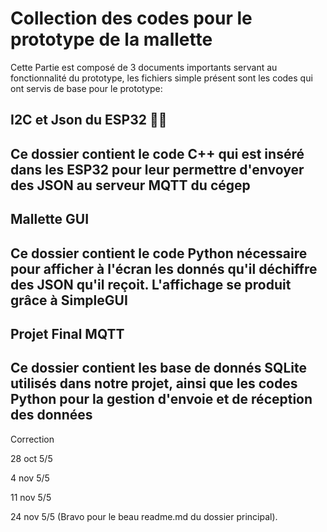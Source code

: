 # Collection des codes pour le prototype de la mallette 

Cette Partie est composé de 3 documents importants servant au fonctionnalité du prototype, les fichiers simple présent sont les codes qui ont servis de base pour le prototype:

## I2C et Json du ESP32 🚀🌙
 Ce dossier contient le code C++ qui est inséré dans les ESP32 pour leur permettre d'envoyer des JSON au serveur MQTT du cégep
 ---

## Mallette GUI 
  Ce dossier contient le code Python nécessaire pour afficher à l'écran les donnés qu'il déchiffre des JSON qu'il reçoit. L'affichage se produit grâce à SimpleGUI
  ---

## Projet Final MQTT 
  Ce dossier contient les base de donnés SQLite utilisés dans notre projet, ainsi que les codes Python pour la gestion d'envoie et de réception des données 
  ---

Correction

28 oct 5/5 


4 nov 5/5

11 nov 5/5 

24 nov 5/5 (Bravo pour le beau readme.md du dossier principal).
